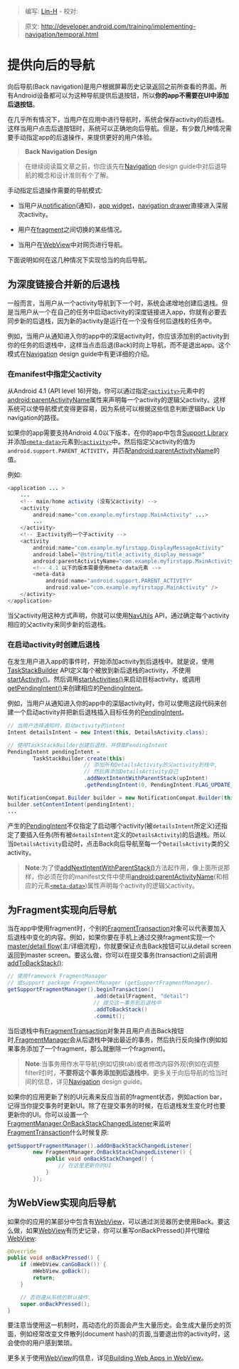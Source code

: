 > 编写: [Lin-H](https://github.com/Lin-H) - 校对:

> 原文: <http://developer.android.com/training/implementing-navigation/temporal.html>

# 提供向后的导航

向后导航(Back navigation)是用户根据屏幕历史记录返回之前所查看的界面。所有Android设备都可以为这种导航提供后退按钮，所以**你的app不需要在UI中添加后退按钮**。

在几乎所有情况下，当用户在应用中进行导航时，系统会保存activity的后退栈。这样当用户点击后退按钮时，系统可以正确地向后导航。但是，有少数几种情况需要手动指定app的后退操作，来提供更好的用户体验。

>**Back Navigation Design**

>在继续阅读篇文章之前，你应该先在[Navigation](http://developer.android.com/design/patterns/navigation.html) design guide中对后退导航的概念和设计准则有个了解。

手动指定后退操作需要的导航模式:

* 当用户从[notification](http://developer.android.com/guide/topics/ui/notifiers/notifications.html)(通知)，[app widget](http://developer.android.com/guide/topics/appwidgets/index.html)，[navigation drawer](http://developer.android.com/training/implementing-navigation/nav-drawer.html)直接进入深层次activity。

* 用户在[fragment](http://developer.android.com/guide/components/fragments.html)之间切换的某些情况。

* 当用户在[WebView](http://developer.android.com/reference/android/webkit/WebView.html)中对网页进行导航。

下面说明如何在这几种情况下实现恰当的向后导航。

## 为深度链接合并新的后退栈

一般而言，当用户从一个activity导航到下一个时，系统会递增地创建后退栈。但是当用户从一个在自己的任务中启动activity的深度链接进入app，你就有必要去同步新的后退栈，因为新的activity是运行在一个没有任何后退栈的任务中。

例如，当用户从通知进入你的app中的深层activity时，你应该添加别的activity到你的任务的后退栈中，这样当点击后退(Back)时向上导航，而不是退出app。这个模式在[Navigation](http://developer.android.com/design/patterns/navigation.html#into-your-app) design guide中有更详细的介绍。

### 在manifest中指定父activity

从Android 4.1 (API level 16)开始，你可以通过指定[`<activity>`](http://developer.android.com/guide/topics/manifest/activity-element.html)元素中的[android:parentActivityName](http://developer.android.com/guide/topics/manifest/activity-element.html#parent)属性来声明每一个activity的逻辑父activity。这样系统可以使导航模式变得更容易，因为系统可以根据这些信息判断逻辑Back Up navigation的路径。

如果你的app需要支持Android 4.0以下版本，在你的app中包含[Support Library](http://developer.android.com/tools/support-library/index.html)并添加[`<meta-data>`](http://developer.android.com/guide/topics/manifest/meta-data-element.html)元素到[`<activity>`](http://developer.android.com/guide/topics/manifest/activity-element.html)中。然后指定父activity的值为`android.support.PARENT_ACTIVITY`，并匹配[android:parentActivityName](http://developer.android.com/guide/topics/manifest/activity-element.html#parent)的值。

例如:

```java
<application ... >
    ...
    <!-- main/home activity (没有父activity) -->
    <activity
        android:name="com.example.myfirstapp.MainActivity" ...>
        ...
    </activity>
    <!-- 主activity的一个子activity -->
    <activity
        android:name="com.example.myfirstapp.DisplayMessageActivity"
        android:label="@string/title_activity_display_message"
        android:parentActivityName="com.example.myfirstapp.MainActivity" >
        <!-- 4.1 以下的版本需要使用meta-data元素 -->
        <meta-data
            android:name="android.support.PARENT_ACTIVITY"
            android:value="com.example.myfirstapp.MainActivity" />
    </activity>
</application>
```

当父activity用这种方式声明，你就可以使用[NavUtils](http://developer.android.com/reference/android/support/v4/app/NavUtils.html) API，通过确定每个activity相应的父activity来同步新的后退栈。

### 在启动activity时创建后退栈

在发生用户进入app的事件时，开始添加activity到后退栈中。就是说，使用[TaskStackBuilder](http://developer.android.com/reference/android/support/v4/app/TaskStackBuilder.html) API定义每个被放到新后退栈的activity，不使用[startActivity()](http://developer.android.com/reference/android/content/Context.html#startActivity%28android.content.Intent%29)。然后调用[startActivities()](http://developer.android.com/reference/android/support/v4/app/TaskStackBuilder.html#startActivities%28%29)来启动目标activity，或调用[getPendingIntent()](http://developer.android.com/reference/android/support/v4/app/TaskStackBuilder.html#getPendingIntent%28int,%20int%29)来创建相应的[PendingIntent](http://developer.android.com/reference/android/app/PendingIntent.html)。

例如，当用户从通知进入你的app中的深层activity时，你可以使用这段代码来创建一个启动activity并把新后退栈插入目标任务的[PendingIntent](http://developer.android.com/reference/android/app/PendingIntent.html)。

```java
// 当用户选择通知时，启动activity的intent
Intent detailsIntent = new Intent(this, DetailsActivity.class);

// 使用TaskStackBuilder创建后退栈，并获取PendingIntent
PendingIntent pendingIntent =
        TaskStackBuilder.create(this)
                        // 添加所有DetailsActivity的父activity到栈中,
                        // 然后再添加DetailsActivity自己
                        .addNextIntentWithParentStack(upIntent)
                        .getPendingIntent(0, PendingIntent.FLAG_UPDATE_CURRENT);

NotificationCompat.Builder builder = new NotificationCompat.Builder(this);
builder.setContentIntent(pendingIntent);
...
```

产生的[PendingIntent](http://developer.android.com/reference/android/app/PendingIntent.html)不仅指定了启动哪个activity(被`detailsIntent`所定义)还指定了要插入任务(所有被`detailsIntent`定义的`DetailsActivity`)的后退栈。所以当`DetailsActivity`启动时，点击Back向后导航至每一个`DetailsActivity`类的父activity。

>**Note**:为了使[addNextIntentWithParentStack()](http://developer.android.com/reference/android/support/v4/app/TaskStackBuilder.html#addNextIntentWithParentStack%28android.content.Intent%29)方法起作用，像上面所说那样，你必须在你的manifest文件中使用[android:parentActivityName](http://developer.android.com/guide/topics/manifest/activity-element.html#parent)(和相应的元素[`<meta-data>`](http://developer.android.com/guide/topics/manifest/meta-data-element.html))属性声明每个activity的逻辑父activity。

## 为Fragment实现向后导航

当在app中使用fragment时，个别的[FragmentTransaction](http://developer.android.com/reference/android/app/FragmentTransaction.html)对象可以代表要加入后退栈中变化的内容。例如，如果你要在手机上通过交换fragment实现一个[master/detail flow](http://developer.android.com/training/implementing-navigation/descendant.html#master-detail)(主/详细流程)，你就要保证点击Back按钮可以从detail screen返回到master screen。要这么做，你可以在提交事务(transaction)之前调用[addToBackStack()](http://developer.android.com/reference/android/app/FragmentTransaction.html#addToBackStack%28java.lang.String%29):

```java
// 使用framework FragmentManager
// 或support package FragmentManager (getSupportFragmentManager).
getSupportFragmentManager().beginTransaction()
                           .add(detailFragment, "detail")
                           // 提交这一事务到后退栈中
                           .addToBackStack()
                           .commit();
```

当后退栈中有[FragmentTransaction](http://developer.android.com/reference/android/app/FragmentTransaction.html)对象并且用户点击Back按钮时,[FragmentManager](http://developer.android.com/reference/android/app/FragmentManager.html)会从后退栈中弹出最近的事务，然后执行反向操作(例如如果事务添加了一个fragment，那么就删除一个fragment)。

>**Note**:当事务用作水平导航(例如切换tab)或者修改内容外观(例如在调整filter时)时，**不要将这个事务添加到后退栈中**。更多关于向后导航的恰当时间的信息，详见[Navigation](http://developer.android.com/design/patterns/navigation.html) design guide。

如果你的应用更新了别的UI元素来反应当前的fragment状态，例如action bar，记得当你提交事务时更新UI。除了在提交事务的时候，在后退栈发生变化时也要更新你的UI。你可以设置一个[FragmentManager.OnBackStackChangedListener](http://developer.android.com/reference/android/app/FragmentManager.OnBackStackChangedListener.html)来监听[FragmentTransaction](http://developer.android.com/reference/android/app/FragmentTransaction.html)什么时候复原:

```java
getSupportFragmentManager().addOnBackStackChangedListener(
        new FragmentManager.OnBackStackChangedListener() {
            public void onBackStackChanged() {
                // 在这里更新你的UI
            }
        });
```

## 为WebView实现向后导航

如果你的应用的某部分中包含有[WebView](http://developer.android.com/reference/android/webkit/WebView.html)，可以通过浏览器历史使用Back。要这么做，如果[WebView](http://developer.android.com/reference/android/webkit/WebView.html)有历史记录，你可以重写onBackPressed()并代理给[WebView](http://developer.android.com/reference/android/webkit/WebView.html):

```java
@Override
public void onBackPressed() {
    if (mWebView.canGoBack()) {
        mWebView.goBack();
        return;
    }

    // 否则遵从系统的默认操作.
    super.onBackPressed();
}
```

要注意当使用这一机制时，高动态化的页面会产生大量历史。会生成大量历史的页面，例如经常改变文件散列(document hash)的页面,当要退出你的activity时，这会使你的用户感到繁琐。

更多关于使用[WebView](http://developer.android.com/reference/android/webkit/WebView.html)的信息，详见[Building Web Apps in WebView](http://developer.android.com/guide/webapps/webview.html)。
